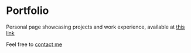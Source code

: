 # Portfolio
Personal page showcasing projects and work experience, available at [this link](https://hexdae.github.io/)

Feel free to [contact me](https://hexdae.github.io/#contact)
